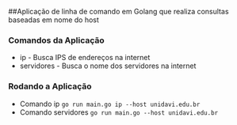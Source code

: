 ##Aplicação de linha de comando em Golang que realiza consultas baseadas em nome do host

### Comandos da Aplicação
* ip - Busca IPS de endereços na internet
* servidores - Busca o nome dos servidores na internet

### Rodando a Aplicação
* Comando ip `go run main.go ip --host unidavi.edu.br`
* Comando servidores `go run main.go --host unidavi.edu.br`

